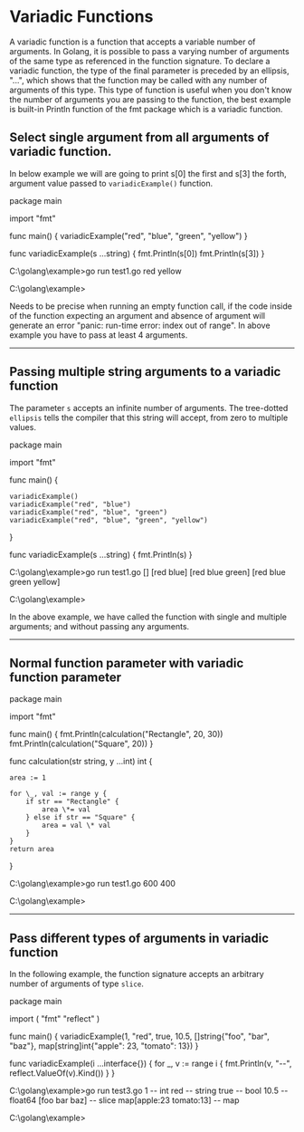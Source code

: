 # Variadic Functions

A variadic function is a function that accepts a variable number of arguments. In Golang, it is possible to pass a varying number of arguments of the same type as referenced in the function signature. To declare a variadic function, the type of the final parameter is preceded by an ellipsis, "...", which shows that the function may be called with any number of arguments of this type. This type of function is useful when you don't know the number of arguments you are passing to the function, the best example is built\-in Println function of the fmt package which is a variadic function.

## Select single argument from all arguments of variadic function.

In below example we will are going to print s\[0\] the first and s\[3\] the forth, argument value passed to `variadicExample()` function.

package main

import "fmt"

func main() {
	variadicExample("red", "blue", "green", "yellow")
}

func variadicExample(s ...string) {
	fmt.Println(s\[0\])
	fmt.Println(s\[3\])
}

C:\\golang\\example>go run test1.go
red
yellow

C:\\golang\\example>

Needs to be precise when running an empty function call, if the code inside of the function expecting an argument and absence of argument will generate an error "panic: run\-time error: index out of range". In above example you have to pass at least 4 arguments.

---

## Passing multiple string arguments to a variadic function

The parameter `s` accepts an infinite number of arguments. The tree\-dotted `ellipsis` tells the compiler that this string will accept, from zero to multiple values.

package main

import "fmt"

func main() {

	variadicExample()
	variadicExample("red", "blue")
	variadicExample("red", "blue", "green")
	variadicExample("red", "blue", "green", "yellow")
}

func variadicExample(s ...string) {
	fmt.Println(s)
}

C:\\golang\\example>go run test1.go
\[\]
\[red blue\]
\[red blue green\]
\[red blue green yellow\]

C:\\golang\\example>

In the above example, we have called the function with single and multiple arguments; and without passing any arguments.

---

## Normal function parameter with variadic function parameter

package main

import "fmt"

func main() {
	fmt.Println(calculation("Rectangle", 20, 30))
	fmt.Println(calculation("Square", 20))
}

func calculation(str string, y ...int) int {

	area := 1

	for \_, val := range y {
		if str == "Rectangle" {
			area \*= val
		} else if str == "Square" {
			area = val \* val
		}
	}
	return area
}

C:\\golang\\example>go run test1.go
600
400

C:\\golang\\example>

---

## Pass different types of arguments in variadic function

In the following example, the function signature accepts an arbitrary number of arguments of type `slice`.

package main

import (
	"fmt"
	"reflect"
)

func main() {
	variadicExample(1, "red", true, 10.5, \[\]string{"foo", "bar", "baz"},
		map\[string\]int{"apple": 23, "tomato": 13})
}

func variadicExample(i ...interface{}) {
	for \_, v := range i {
		fmt.Println(v, "\-\-", reflect.ValueOf(v).Kind())
	}
}

C:\\golang\\example>go run test3.go
1 \-\- int
red \-\- string
true \-\- bool
10.5 \-\- float64
\[foo bar baz\] \-\- slice
map\[apple:23 tomato:13\] \-\- map

C:\\golang\\example>

